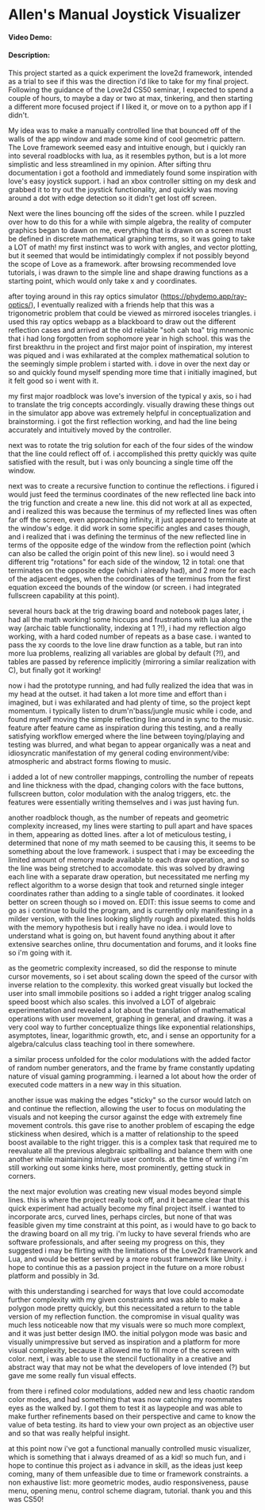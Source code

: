 # Allen's Manual Joystick Visualizer
#### Video Demo:  <URL HERE>
#### Description:

This project started as a quick experiment the love2d framework, intended as a trial to see if this was the direction i'd like to take for my final project. Following the guidance of the Love2d CS50 seminar, I expected to spend a couple of hours, to maybe a day or two at max, tinkering, and then starting a different more focused project if I liked it, or move on to a python app if I didn't. 

My idea was to make a manually controlled line that bounced off of the walls of the app window and made some kind of cool geometric pattern. The Love framework seemed easy and intuitive enough, but i quickly ran into several roadblocks with lua, as it resembles python, but is a lot more simplistic and less streamlined in my opinion. After sifting thru documentation i got a foothold and immediately found some inspiration with love's easy joystick support. i had an xbox controller sitting on my desk and grabbed it to try out the joystick functionality, and quickly was moving around a dot with edge detection so it didn't get lost off screen. 

Next were the lines bouncing off the sides of the screen. while I puzzled over how to do this for a while with simple algebra, the reality of computer graphics began to dawn on me, everything that is drawn on a screen must be defined in discrete mathematical graphing terms, so it was going to take a LOT of math! my first instinct was to work with angles, and vector plotting, but it seemed that would be intimidatingly complex if not possibly beyond the scope of Love as a framework. after browsing recommended love tutorials, i was drawn to the simple line and shape drawing functions as a starting point, which would only take x and y coordinates. 

after toying around in this ray optics simulator (https://phydemo.app/ray-optics/), I eventually realized with a friends help that this was a trigonometric problem that could be viewed as mirrored isoceles triangles. i used this ray optics webapp as a blackboard to draw out the different reflection cases and arrived at the old reliable "soh cah toa" trig mnemonic that i had long forgotten from sophomore year in high school. this was the first breakthru in the project and first major point of inspiration, my interest was piqued and i was exhilarated at the complex mathematical solution to the seemingly simple problem i started with. i dove in over the next day or so and quickly found myself spending more time that i initially imagined, but it felt good so i went with it.

my first major roadblock was love's inversion of the typical y axis, so i had to translate the trig concepts accordingly. visually drawing these things out in the simulator app above was extremely helpful in conceptualization and brainstorming. i got the first reflection working, and had the line being accurately and intuitively moved by the controller. 

next was to rotate the trig solution for each of the four sides of the window that the line could reflect off of. i accomplished this pretty quickly was quite satisfied with the result, but i was only bouncing a single time off the window. 

next was to create a recursive function to continue the reflections. i figured i would just feed the terminus coordinates of the new reflected line back into the trig function and create a new line. this did not work at all as expected, and i realized this was because the terminus of my reflected lines was often far off the screen, even approaching infinity, it just appeared to terminate at the window's edge. it did work in some specific angles and cases though, and i realized that i was defining the terminus of the new reflected line in terms of the opposite edge of the window from the reflection point (which can also be called the origin point of this new line). so i would need 3 different trig "rotations" for each side of the window, 12 in total: one that terminates on the opposite edge (which i already had), and 2 more for each of the adjacent edges, when the coordinates of the terminus from the first equation exceed the bounds of the window (or screen. i had integrated fullscreen capability at this point). 

several hours back at the trig drawing board and notebook pages later, i had all the math working! some hiccups and frustrations with lua along the way (archaic table functionality, indexing at 1 ?!), i had my reflection algo working, with a hard coded number of repeats as a base case. i wanted to pass the xy coords to the love line draw function as a table, but ran into more lua problems, realizing all variables are global by default (?!), and tables are passed by reference implicitly (mirroring a similar realization with C), but finally got it working!

now i had the prototype running, and had fully realized the idea that was in my head at the outset. it had taken a lot more time and effort than i imagined, but i was exhilarated and had plenty of time, so the project kept momentum. i typically listen to drum'n'bass/jungle music while i code, and found myself moving the simple reflecting line around in sync to the music. feature after feature came as inspiration during this testing, and a really satisfying workflow emerged where the line between toying/playing and testing was blurred, and what began to appear organically was a neat and idiosyncratic manifestation of my general coding environment/vibe: atmospheric and abstract forms flowing to music. 

i added a lot of new controller mappings, controlling the number of repeats and line thickness with the dpad, changing colors with the face buttons, fullscreen button, color modulation with the analog triggers, etc. the features were essentially writing themselves and i was just having fun.

another roadblock though, as the number of repeats and geometric complexity increased, my lines were starting to pull apart and have spaces in them, appearing as dotted lines. after a lot of meticulous testing, i determined that none of my math seemed to be causing this, it seems to be something about the love framework. i suspect that i may be exceeding the limited amount of memory made available to each draw operation, and so the line was being stretched to accomodate. this was solved by drawing each line with a separate draw operation, but necessitated me nerfing my reflect algorithm to a worse design that took and returned single integer coordinates rather than adding to a single table of coordinates. it looked better on screen though so i moved on. EDIT: this issue seems to come and go as i continue to build the program, and is currently only manifesting in a milder version, with the lines looking slightly rough and pixelated. this holds with the memory hypothesis but i really have no idea. i would love to understand what is going on, but havent found anything about it after extensive searches online, thru documentation and forums, and it looks fine so i'm going with it.

as the geometric complexity increased, so did the response to minute cursor movements, so i set about scaling down the speed of the cursor with inverse relation to the complexity. this worked great visually but locked the user into small immobile positions so i added a right trigger analog scaling speed boost which also scales. this involved a LOT of algebraic experimentation and revealed a lot about the translation of mathematical operations with user movement, graphing in general, and drawing. it was a very cool way to further conceptualize things like exponential relationships, asymptotes, linear, logarithmic growth, etc, and i sense an opportunity for a algebra/calculus class teaching tool in there somewhere.

a similar process unfolded for the color modulations with the added factor of random number generators, and the frame by frame constantly updating nature of visual gaming programming. i learned a lot about how the order of executed code matters in a new way in this situation.

another issue was making the edges "sticky" so the cursor would latch on and continue the reflection, allowing the user to focus on modulating the visuals and not keeping the cursor against the edge with extremely fine movement controls. this gave rise to another problem of escaping the edge stickiness when desired, which is a matter of relationship to the speed boost available to the right trigger. this is a complex task that required me to reevaluate all the previous alegbraic spitballing and balance them with one another while maintaining intuitive user controls. at the time of writing i'm still working out some kinks here, most prominently, getting stuck in corners.

the next major evolution was creating new visual modes beyond simple lines. this is where the project really took off, and it became clear that this quick experiment had actually become my final project itself. i wanted to incorporate arcs, curved lines, perhaps circles, but none of that was feasible given my time constraint at this point, as i would have to go back to the drawing board on all my trig. i'm lucky to have several friends who are software professionals, and after seeing my progress on this, they suggested i may be flirting with the limitations of the Love2d framework and Lua, and would be better served by a more robust framework like Unity. i hope to continue this as a passion project in the future on a more robust platform and possibly in 3d. 

with this understanding i searched for ways that love could accomodate further complexity with my given constraints and was able to make a polygon mode pretty quickly, but this necessitated a return to the table version of my reflection function. the compromise in visual quality was much less noticeable now that my visuals were so much more complext, and it was just better design IMO. the initial polygon mode was basic and visually unimpressive but served as inspiration and a platform for more visual complexity, because it allowed me to fill more of the screen with color. next, i was able to use the stencil fuctionality in a creative and abstract way that may not be what the developers of love intended (?) but gave me some really fun visual effects. 

from there i refined color modulations, added new and less chaotic random color modes, and had something that was now catching my roommates eyes as the walked by. I got them to test it as laypeople and was able to make further refinements based on their perspective and came to know the value of beta testing. its hard to view your own project as an objective user and so that was really helpful insight. 

at this point now i've got a functional manually controlled music visualizer, which is something that i always dreamed of as a kid! so much fun, and i hope to continue this project as i advance in skill, as the ideas just keep coming, many of them unfeasible due to time or framework constraints. a non exhaustive list: more geometric modes, audio responsiveness, pause menu, opening menu, control scheme diagram, tutorial. thank you and this was CS50!